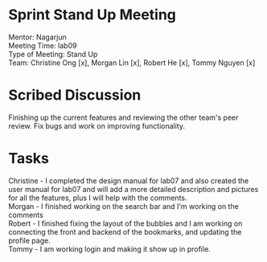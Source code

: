 
# Sprint Stand Up Meeting
Mentor: Nagarjun <br />
Meeting Time: lab09<br />
Type of Meeting: Stand Up  <br />
Team: Christine Ong [x], Morgan Lin [x], Robert He [x], Tommy Nguyen [x] <br />

# Scribed Discussion
Finishing up the current features and reviewing the other team's peer review. Fix bugs and work on improving functionality.

# Tasks
Christine - I completed the design manual for lab07 and also created the user manual for lab07 and will add a more detailed description and pictures for all the features, plus I will help with the comments. <br />
Morgan - I finished working on the search bar and I'm working on the comments<br />
Robert - I finished fixing the layout of the bubbles and I am working on connecting the front and backend of the bookmarks, and updating the profile page. <br />
Tommy - I am working login and making it show up in profile. <br />


